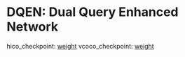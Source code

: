 # DQEN: Dual Query Enhanced Network
hico_checkpoint: [weight](https://drive.google.com/file/d/1I0eJOw877alyfNi-fLCF4vQYJP0yjIPd/view?usp=sharing)
vcoco_checkpoint: [weight](https://drive.google.com/file/d/11VWzYk6RwQ9hml0_SLElAhL9IIKxzyyV/view?usp=sharing)
